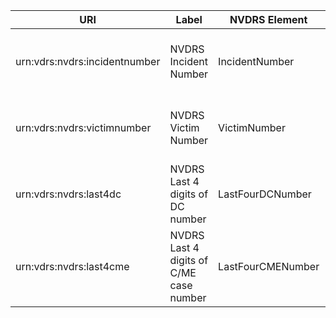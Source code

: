 | URI | Label | NVDRS Element | Section | Notes
|---|---|---|---|---|
| urn:vdrs:nvdrs:incidentnumber | NVDRS Incident Number | IncidentNumber | N/A | This is part of the core identifier set.
| urn:vdrs:nvdrs:victimnumber | NVDRS Victim Number | VictimNumber | N/A | This is part of the core identifier set.
| urn:vdrs:nvdrs:last4dc | NVDRS Last 4 digits of DC number | LastFourDCNumber | Demographics | 
| urn:vdrs:nvdrs:last4cme | NVDRS Last 4 digits of C/ME case number | LastFourCMENumber | Demographics | 